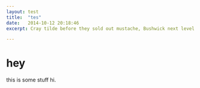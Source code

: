```yaml
---
layout: test
title:  "tes"
date:   2014-10-12 20:18:46
excerpt: Cray tilde before they sold out mustache, Bushwick next level Neutra bicycle rights Vice. American Apparel XOXO chambray, tote bag jean shorts four loko VHS sartorial vegan mixtape. Tumblr viral pug, Helvetica scenester lo-fi seitan. Cornhole authentic organic tattooed retro semiotics. Drinking vinegar vinyl 3 wolf moon deep v locavore, whatever +1 XOXO. Fashion axe chia Helvetica Marfa, meh forage locavore swag. Single-origin coffee salvia narwhal, DIY trust fund bitters pop-up.

---
```


# hey

this is some stuff hi.